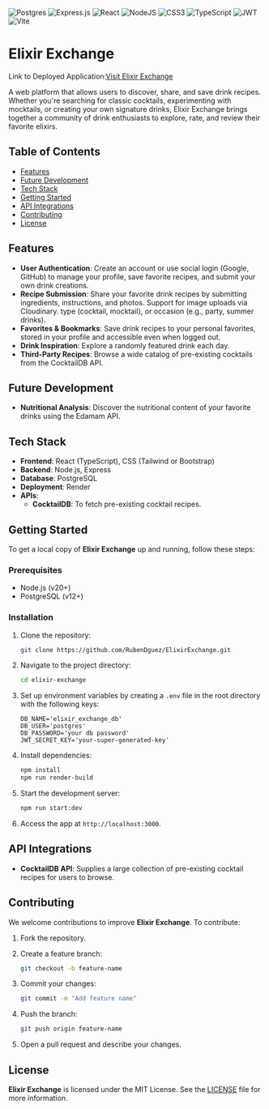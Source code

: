![Postgres](https://img.shields.io/badge/postgres-%23316192.svg?style=for-the-badge&logo=postgresql&logoColor=white)
![Express.js](https://img.shields.io/badge/express.js-%23404d59.svg?style=for-the-badge&logo=express&logoColor=%2361DAFB)
![React](https://img.shields.io/badge/react-%2320232a.svg?style=for-the-badge&logo=react&logoColor=%2361DAFB)
![NodeJS](https://img.shields.io/badge/node.js-6DA55F?style=for-the-badge&logo=node.js&logoColor=white)
![CSS3](https://img.shields.io/badge/css3-%231572B6.svg?style=for-the-badge&logo=css3&logoColor=white)
![TypeScript](https://img.shields.io/badge/typescript-%23007ACC.svg?style=for-the-badge&logo=typescript&logoColor=white)
![JWT](https://img.shields.io/badge/JWT-black?style=for-the-badge&logo=JSON%20web%20tokens)
![Vite](https://img.shields.io/badge/vite-%23646CFF.svg?style=for-the-badge&logo=vite&logoColor=white)

# Elixir Exchange

Link to Deployed Application:[Visit Elixir Exchange](https://elixirexchangeleo.onrender.com)

A web platform that allows users to discover, share, and save drink recipes. Whether you're searching for classic cocktails, experimenting with mocktails, or creating your own signature drinks, Elixir Exchange brings together a community of drink enthusiasts to explore, rate, and review their favorite elixirs.

## Table of Contents

- [Features](#features)
- [Future Development](#future-development)
- [Tech Stack](#tech-stack)
- [Getting Started](#getting-started)
- [API Integrations](#api-integrations)
- [Contributing](#contributing)
- [License](#license)

## Features

- **User Authentication**: Create an account or use social login (Google, GitHub) to manage your profile, save favorite recipes, and submit your own drink creations.
- **Recipe Submission**: Share your favorite drink recipes by submitting ingredients, instructions, and photos. Support for image uploads via Cloudinary. type (cocktail, mocktail), or occasion (e.g., party, summer drinks).
- **Favorites & Bookmarks**: Save drink recipes to your personal favorites, stored in your profile and accessible even when logged out.
- **Drink Inspiration**: Explore a randomly featured drink each day.
- **Third-Party Recipes**: Browse a wide catalog of pre-existing cocktails from the CocktailDB API.


## Future Development

- **Nutritional Analysis**: Discover the nutritional content of your favorite drinks using the Edamam API.

## Tech Stack

- **Frontend**: React (TypeScript), CSS (Tailwind or Bootstrap)
- **Backend**: Node.js, Express
- **Database**: PostgreSQL
- **Deployment**: Render
- **APIs**:
  - **CocktailDB**: To fetch pre-existing cocktail recipes.

## Getting Started

To get a local copy of **Elixir Exchange** up and running, follow these steps:

### Prerequisites

- Node.js (v20+)
- PostgreSQL (v12+)

### Installation

1. Clone the repository:

    ```bash
    git clone https://github.com/RubenDguez/ElixirExchange.git
    ```

2. Navigate to the project directory:

    ```bash
    cd elixir-exchange
    ```

3. Set up environment variables by creating a `.env` file in the root directory with the following keys:

    ```plaintext
    DB_NAME='elixir_exchange_db'
    DB_USER='postgres'
    DB_PASSWORD='your db password'
    JWT_SECRET_KEY='your-super-generated-key'
    ```

4. Install dependencies:

    ```bash
    npm install
    npm run render-build
    ```

5. Start the development server:

    ```bash
    npm run start:dev
    ```

6. Access the app at `http://localhost:3000`.

## API Integrations

- **CocktailDB API**: Supplies a large collection of pre-existing cocktail recipes for users to browse.

## Contributing

We welcome contributions to improve **Elixir Exchange**. To contribute:

1. Fork the repository.
2. Create a feature branch:

    ```bash
    git checkout -b feature-name
    ```

3. Commit your changes:

    ```bash
    git commit -m "Add feature name"
    ```

4. Push the branch:

    ```bash
    git push origin feature-name
    ```

5. Open a pull request and describe your changes.

## License

**Elixir Exchange** is licensed under the MIT License. See the [LICENSE](LICENSE) file for more information.
